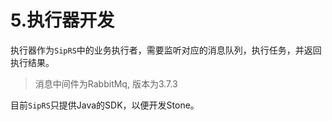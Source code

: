 # 5.执行器开发

执行器作为`SipRS`中的业务执行者，需要监听对应的消息队列，执行任务，并返回执行结果。

> 消息中间件为RabbitMq, 版本为3.7.3	

目前`SipRS`只提供Java的SDK，以便开发Stone。
